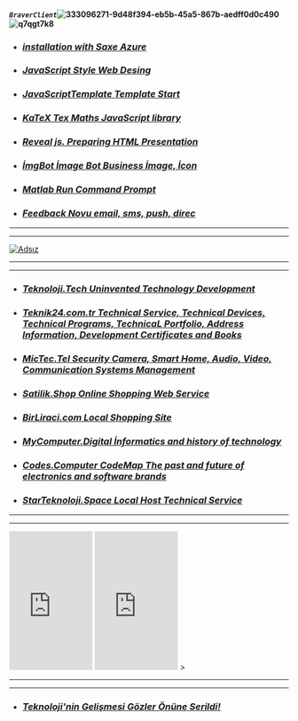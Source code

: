 #### ***`BraverClient`***![333096271-9d48f394-eb5b-45a5-867b-aedff0d0c490](https://github.com/BraverClient/HelloWorld/assets/93947784/f9ab041a-8917-4ff6-8b3e-fca7c08d6f16)![q7qgt7k8](https://github.com/user-attachments/assets/fcd1b23e-ecb4-474e-8c35-4285f1b6f7f5)

- ### ***[installation with Saxe Azure](https://braverclient.github.io/SaxeAzure/)***
- ### ***[JavaScript Style Web Desing](https://braverclient.github.io/standard-16.0.4/)***
- ### ***[JavaScriptTemplate Template Start](https://braverclient.github.io/JavaScript/)***
- ### ***[KaTeX Tex Maths JavaScript library](https://braverclient.github.io/KaTeX/)***
- ### ***[Reveal js. Preparing HTML Presentation](https://braverclient.github.io/reveal.js/)***
- ### ***[İmgBot İmage Bot Business İmage, İcon](https://braverclient.github.io/imgBot/)***
- ### ***[Matlab Run Command Prompt](https://braverclient.github.io/run-command/)***
- ### ***[Feedback Novu  email, sms, push, direc](https://braverclient.github.io/novu/)***
-------------------------------------------------------------------------------------------------------------------------------------------------------------------------
----------
[![Adsız](https://github.com/user-attachments/assets/98b5bc0a-c5ae-403c-8f48-b9b72bb623d1)](https://starteknoloji.space)

-------------------------------------------------------------------------------------------------------------------------------------------------------------------------
----------
- ### ***[Teknoloji.Tech Uninvented Technology Development](https://teknoloji.tech)***
- ### ***[Teknik24.com.tr Technical Service, Technical Devices, Technical Programs, TechnicaL Portfolio, Address Information, Development Certificates and Books](http://teknik24.com.tr)***
- ### ***[MicTec.Tel Security Camera, Smart Home, Audio, Video, Communication Systems Management](https://mictec.tel)***
- ### ***[Satilik.Shop Online Shopping Web Service](https://satilik.shop)***
- ### ***[BirLiraci.com Local Shopping Site](https://birliraci.com)***
- ### ***[MyComputer.Digital İnformatics and history of technology](https://mycomputer.digital/Fast-pages/)***
- ### ***[Codes.Computer CodeMap The past and future of electronics and software brands](https://braverclient.github.io/Kod-Dosyalari/)***
- ### ***[StarTeknoloji.Space Local Host Technical Service](https://v07n095z-4000.euw.devtunnels.ms)***
-------------------------------------------------------------------------------------------------------------------------------------------------------------------------
----------

>
<iframe src="https://discord.com/widget?id=1007605187197800530&theme=dark" width="150" height="250" allowtransparency="true" frameborder="0" sandbox="allow-popups allow-popups-to-escape-sandbox allow-same-origin allow-scripts"></iframe>
<iframe src="https://discord.com/widget?id=1124268216408096914&theme=dark" width="150" height="250" allowtransparency="true" frameborder="0" sandbox="allow-popups allow-popups-to-escape-sandbox allow-same-origin allow-scripts"></iframe> 
>

-------------------------------------------------------------------------------------------------------------------------------------------------------------------------
----------

- ### ***[Teknoloji'nin Gelişmesi Gözler Önüne Serildi!](https://braverclient.com/starteknoloji/)***

